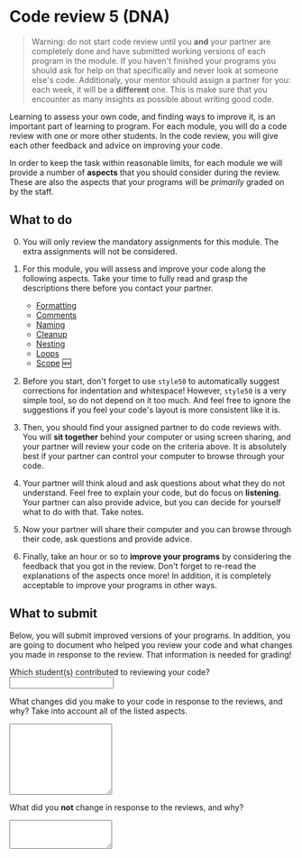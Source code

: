 # Code review 5 (DNA)

> Warning: do not start code review until you **and** your partner are completely done and have submitted working versions of each program in the module. If you haven't finished your programs you should ask for help on that specifically and never look at someone else's code.
> Additionaly, your mentor should assign a partner for you: each week, it will be a **different** one. This is make sure that you encounter as many insights as possible about writing good code.

Learning to assess your own code, and finding ways to improve it, is an important part of learning to program. For each module, you will do a code review with one or more other students. In the code review, you will give each other feedback and advice on improving your code.

In order to keep the task within reasonable limits, for each module we will provide a number of **aspects** that you should consider during the review. These are also the aspects that your programs will be *primarily* graded on by the staff.

## What to do

0.  You will only review the mandatory assignments for this module. The extra assignments will not be considered.

1.  For this module, you will assess and improve your code along the following aspects. Take your time to fully read and grasp the descriptions there before you contact your partner.

    - [Formatting](/quality/aspects/formatting)
    - [Comments](/quality/aspects/comments)
    - [Naming](/quality/aspects/naming)
    - [Cleanup](/quality/aspects/cleanup)
    - [Nesting](/quality/aspects/nesting)
    - [Loops](/quality/aspects/loops)
    - [Scope](/quality/aspects/scope) 🆕

2.  Before you start, don't forget to use `style50` to automatically suggest corrections for indentation and whitespace! However, `style50` is a very simple tool, so do not depend on it too much. And feel free to ignore the suggestions if you feel your code's layout is more consistent like it is.

3.  Then, you should find your assigned partner to do code reviews with. You will **sit together** behind your computer or using screen sharing, and your partner will review your code on the criteria above. It is absolutely best if your partner can control your computer to browse through your code.

4.  Your partner will think aloud and ask questions about what they do not understand. Feel free to explain your code, but do focus on **listening**. Your partner can also provide advice, but you can decide for yourself what to do with that. Take notes.

5.  Now your partner will share their computer and you can browse through their code, ask questions and provide advice.

6.  Finally, take an hour or so to **improve your programs** by considering the feedback that you got in the review. Don't forget to re-read the explanations of the aspects once more! In addition, it is completely acceptable to improve your programs in other ways.

## What to submit

Below, you will submit improved versions of your programs. In addition, you are going to document who helped you review your code and what changes you made in response to the review. That information is needed for grading!

Which student(s) contributed to reviewing your code?
<input name="form[reviewers]" type="text" required>

What changes did you make to your code in response to the reviews, and why? Take into account all of the listed aspects.
<textarea name="form[changes]" rows="8" required></textarea>

What did you **not** change in response to the reviews, and why?
<textarea name="form[not_changed]" rows="3" required></textarea>
